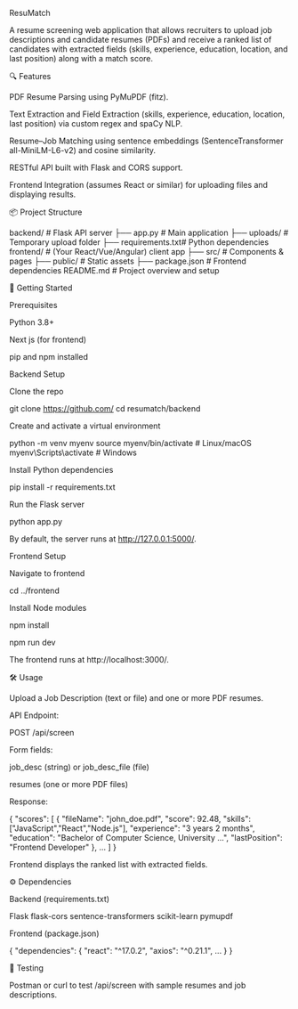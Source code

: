 ResuMatch

A resume screening web application that allows recruiters to upload job descriptions and candidate resumes (PDFs) and receive a ranked list of candidates with extracted fields (skills, experience, education, location, and last position) along with a match score.

🔍 Features

PDF Resume Parsing using PyMuPDF (fitz).

Text Extraction and Field Extraction (skills, experience, education, location, last position) via custom regex and spaCy NLP.

Resume–Job Matching using sentence embeddings (SentenceTransformer all-MiniLM-L6-v2) and cosine similarity.

RESTful API built with Flask and CORS support.

Frontend Integration (assumes React or similar) for uploading files and displaying results.

📦 Project Structure

backend/            # Flask API server
├── app.py          # Main application
├── uploads/        # Temporary upload folder
├── requirements.txt# Python dependencies
frontend/           # (Your React/Vue/Angular) client app
├── src/            # Components & pages
├── public/         # Static assets
├── package.json    # Frontend dependencies
README.md           # Project overview and setup

🚀 Getting Started

Prerequisites

Python 3.8+

Next js (for frontend)

pip and npm installed

Backend Setup

Clone the repo

git clone https://github.com/
cd resumatch/backend

Create and activate a virtual environment

python -m venv myenv
source myenv/bin/activate   # Linux/macOS
myenv\Scripts\activate    # Windows

Install Python dependencies

pip install -r requirements.txt

Run the Flask server

python app.py

By default, the server runs at http://127.0.0.1:5000/.

Frontend Setup

Navigate to frontend

cd ../frontend

Install Node modules

npm install

npm run dev

The frontend runs at http://localhost:3000/.

🛠️ Usage

Upload a Job Description (text or file) and one or more PDF resumes.

API Endpoint:

POST /api/screen

Form fields:

job_desc (string) or job_desc_file (file)

resumes (one or more PDF files)

Response:

{
  "scores": [
    {
      "fileName": "john_doe.pdf",
      "score": 92.48,
      "skills": ["JavaScript","React","Node.js"],
      "experience": "3 years 2 months",
      "education": "Bachelor of Computer Science, University ...",
      "lastPosition": "Frontend Developer"
    },
    ...
  ]
}

Frontend displays the ranked list with extracted fields.

⚙️ Dependencies

Backend (requirements.txt)

Flask
flask-cors
sentence-transformers
scikit-learn
pymupdf


Frontend (package.json)

{
  "dependencies": {
    "react": "^17.0.2",
    "axios": "^0.21.1",
    ...
  }
}

🧪 Testing

Postman or curl to test /api/screen with sample resumes and job descriptions.
